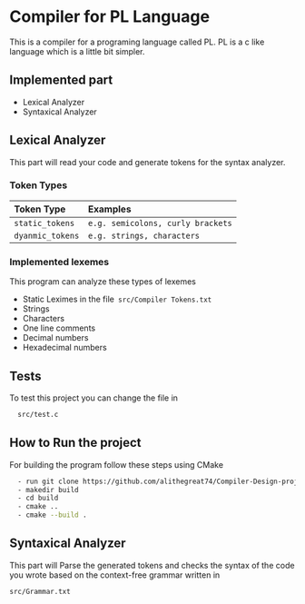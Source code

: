 
# Compiler for PL Language

This is a compiler for a programing language called PL. PL is a c like language which is a little bit simpler.


## Implemented part

- Lexical Analyzer
- Syntaxical Analyzer
## Lexical Analyzer

This part will read your code and generate tokens for the syntax analyzer.

### Token Types

| Token Type | Examples     | 
| :-------- | :------- | 
| `static_tokens` | `e.g. semicolons, curly brackets` |
| `dyanmic_tokens` | `e.g. strings, characters` |

### Implemented lexemes
This program can analyze these types of lexemes

- Static Leximes in the file``` src/Compiler Tokens.txt```
- Strings
- Characters
- One line comments
- Decimal numbers
- Hexadecimal numbers 



## Tests

To test this project you can change the file in
```bash
  src/test.c
```


## How to Run the project

For building the program follow these steps using CMake

```bash
  - run git clone https://github.com/alithegreat74/Compiler-Design-project.git
  - makedir build
  - cd build
  - cmake ..
  - cmake --build .
```


    
## Syntaxical Analyzer

This part will Parse the generated tokens and checks the syntax of the code you wrote based on the context-free grammar written in
```
src/Grammar.txt 
```


